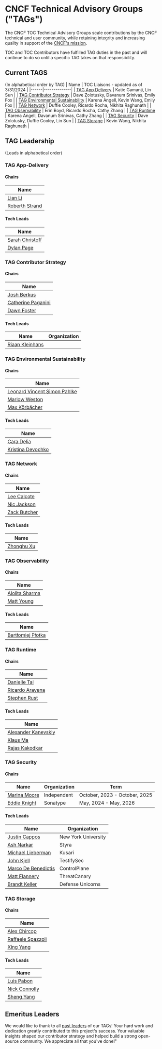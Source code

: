 # CNCF Technical Advisory Groups ("TAGs")

The CNCF TOC Technical Advisory Groups scale contributions by the CNCF
technical and user community, while retaining integrity and increasing quality
in support of the [CNCF's mission](https://github.com/cncf/foundation/blob/master/charter.md#1-mission-of-the-cloud-native-computing-foundation).

TOC and TOC Contributors have fulfilled TAG duties in the past and will continue to do so until a specific TAG takes on that responsibility.

## Current TAGS
(In alphabetical order by TAG)
| Name | TOC Liaisons - updated as of 3/31/2024 |
|------|--------------| 
| [TAG App Delivery](https://github.com/cncf/tag-app-delivery) | Katie Gamanji, Lin Sun |
| [TAG Contributor Strategy](https://github.com/cncf/tag-contributor-strategy) |  Dave Zolotusky, Davanum Srinivas, Emily Fox |
| [TAG Environmental Sustainability](https://github.com/cncf/tag-env-sustainability/) | Karena Angell, Kevin Wang, Emily Fox |
| [TAG Network](https://github.com/cncf/tag-network) | Duffie Cooley, Ricardo Rocha, Nikhita Raghunath |
| [TAG Observability](https://github.com/cncf/tag-observability) | Erin Boyd, Ricardo Rocha,  Cathy Zhang |
| [TAG Runtime](https://github.com/cncf/tag-runtime) | Karena Angell, Davanum Srinivas, Cathy Zhang |
| [TAG Security](https://github.com/cncf/tag-security) |  Dave Zolotusky, Duffie Cooley, Lin Sun |
| [TAG Storage](https://github.com/cncf/tag-storage) | Kevin Wang, Nikhita Raghunath |

## TAG Leadership

(Leads in alphabetical order)
<!-- initial refactor update adding chairs and leads form each TAG repo README - Riaan - Dec 2023 -->

### TAG App-Delivery
#### Chairs
| Name                  |
|-----------------------|
| [Lian Li](https://github.com/lianmakesthings) |
| [Roberth Strand](https://github.com/roberthstrand)     |

#### Tech Leads

| Name                  | 
|-----------------------|
| [Sarah Christoff](https://github.com/schristoff)  |
| [Dylan Page](https://github.com/GenPage)    |


### TAG Contributor Strategy
#### Chairs
| Name                  |
|-----------------------|
| [Josh Berkus](https://github.com/jberkus)         |
| [Catherine Paganini](https://github.com/CathPag)  |
| [Dawn Foster](https://github.com/geekygirldawn)   |

#### Tech Leads

| Name                  | Organization           | 
|-----------------------|------------------------|
| [Riaan Kleinhans](https://github.com/Riaankl) |

  
### TAG Environmental Sustainability
#### Chairs
| Name                  |
|-----------------------|
| [Leonard Vincent Simon Pahlke](https://github.com/leonardpahlke)  |
| [Marlow Weston](https://github.com/catblade)                      |
| [Max Körbächer](https://github.com/mkorbi)                        |

#### Tech Leads

| Name                  |
|-----------------------|
| [Cara Delia](https://github.com/caradelia)                |
| [Kristina Devochko](https://github.com/guidemetothemoon)  |


### TAG Network
#### Chairs
| Name                  |
|-----------------------|
| [Lee Calcote](https://github.com/leecalcote)      |
| [Nic Jackson](https://github.com/nicholasjackson) |
| [Zack Butcher](https://github.com/ZackButcher)    |
#### Tech Leads

| Name                  | 
|-----------------------|
| [Zhonghu Xu](https://github.com/hzxuzhonghu)  |


### TAG Observability
#### Chairs
| Name                  |
|-----------------------|
| [Alolita Sharma](https://github.com/alolita)  |
| [Matt Young](https://github.com/halcyondude)  |

#### Tech Leads

| Name                  |
|-----------------------|
| [Bartłomiej Płotka](https://github.com/bwplotka)|


### TAG Runtime 
#### Chairs
| Name                  |
|-----------------------|
| [Danielle Tal](https://github.com/miao0miao)      |
| [Ricardo Aravena](https://github.com/raravena80)  |
| [Stephen Rust](https://github.com/srust)          |

#### Tech Leads

| Name                  |
|-----------------------|
| [Alexander Kanevskiy](https://github.com/kad)         |
| [Klaus Ma](https://github.com/k82cn)                  |
| [Rajas Kakodkar](https://github.com/rajaskakodkar)    |
 

### TAG Security
#### Chairs
| Name                  | Organization            | Term                |
|-----------------------|------------------------|---------------------|
| [Marina Moore](https://github.com/mnm678)          | Independent                  | October, 2023 - October, 2025 | 
| [Eddie Knight](https://github.com/eddie-knight)          | Sonatype               | May, 2024 - May, 2026 | @ |

#### Tech Leads

| Name                  | Organization           | 
|-----------------------|------------------------|
| [Justin Cappos](https://github.com/JustinCappos)       | New York University    |
| [Ash Narkar](https://github.com/ashutosh-narkar)       | Styra                  |
| [Michael Lieberman](https://github.com/mlieberman85)   | Kusari                 | 
| [John Kjell](https://github.com/kjell)                 | TestifySec             | 
| [Marco De Benedictis](https://github.com/mrcdb)        | ControlPlane           |
| [Matt Flannery](https://github.commatthewflannery)     | ThreatCanary           |
| [Brandt Keller](https://github.com/brandtkeller)       | Defense Unicorns       |

### TAG Storage 
#### Chairs
| Name                  |
|-----------------------|
| [Alex Chircop](https://github.com/chira001)               |
| [Raffaele Spazzoli](https://github.com/raffaelespazzoli)  |
| [Xing Yang](https://github.com/xing-yang)                 |

#### Tech Leads

| Name                  |
|-----------------------|
| [Luis Pabon](https://github.com/lpabon)       |
| [Nick Connolly](https://github.com/nconnolly1)|
| [Sheng Yang](https://github.com/yasker)       |


## Emeritus Leaders

We would like to thank to all [past leaders](emeritus_leaders.md) of our TAGs! Your hard work and dedication greatly contributed to this project's success. Your valuable insights shaped our contributor strategy and helped build a strong open-source community. We appreciate all that you've done!"
